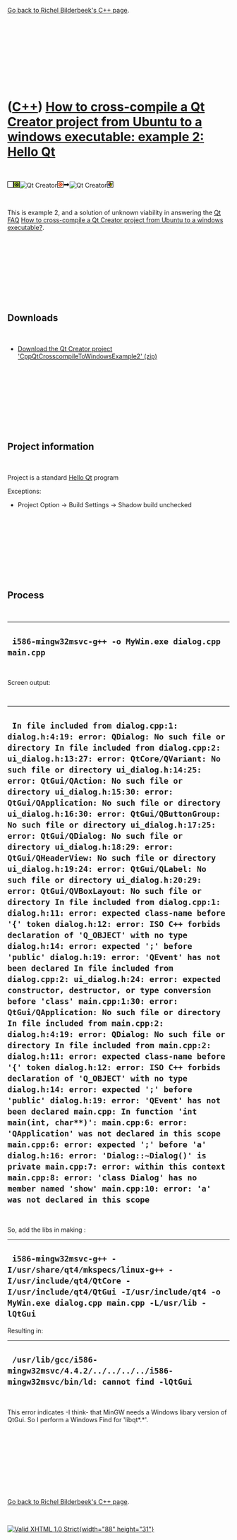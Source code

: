 

[Go back to Richel Bilderbeek's C++ page](Cpp.htm).

 

 

 

 

 

([C++](Cpp.htm)) [How to cross-compile a Qt Creator project from Ubuntu to a windows executable: example 2: Hello Qt](CppQtCrosscompileToWindowsExample2.htm)
=============================================================================================================================================================

 

![TODO](PicTransparent.png)![Qt](PicQt.png)![Qt
Creator](PicQtCreator.png)![Ubuntu](PicUbuntu.png)![to](PicTo.png)![Qt
Creator](PicQtCreator.png)![Windows](PicWindows.png)

 

This is example 2, and a solution of unknown viability in answering the
[Qt FAQ](CppQtFaq.htm) [How to cross-compile a Qt Creator project from
Ubuntu to a windows executable?](CppQtCrosscompileToWindows.htm).

 

 

 

 

 

Downloads
---------

 

-   [Download the Qt Creator project
    'CppQtCrosscompileToWindowsExample2' (zip)](CppQtCrosscompileToWindowsExample2.zip)

 

 

 

 

 

Project information
-------------------

 

Project is a standard [Hello Qt](CppHelloQt.htm) program

Exceptions:

-   Project Option -&gt; Build Settings -&gt; Shadow build unchecked

 

 

 

 

 

Process
-------

 

  ----------------------------------------------------------
  ` i586-mingw32msvc-g++ -o MyWin.exe dialog.cpp main.cpp`
  ----------------------------------------------------------

 

Screen output:

 

  ---------------------------------------------------------------------------------------------------------------------------------------------------------------------------------------------------------------------------------------------------------------------------------------------------------------------------------------------------------------------------------------------------------------------------------------------------------------------------------------------------------------------------------------------------------------------------------------------------------------------------------------------------------------------------------------------------------------------------------------------------------------------------------------------------------------------------------------------------------------------------------------------------------------------------------------------------------------------------------------------------------------------------------------------------------------------------------------------------------------------------------------------------------------------------------------------------------------------------------------------------------------------------------------------------------------------------------------------------------------------------------------------------------------------------------------------------------------------------------------------------------------------------------------------------------------------------------------------------------------------------------------------------------------------------------------------------------------------------------------------------------------------------------------------------------------------------------------------------------------------------------------------------------------------------------------------
  ` In file included from dialog.cpp:1: dialog.h:4:19: error: QDialog: No such file or directory In file included from dialog.cpp:2: ui_dialog.h:13:27: error: QtCore/QVariant: No such file or directory ui_dialog.h:14:25: error: QtGui/QAction: No such file or directory ui_dialog.h:15:30: error: QtGui/QApplication: No such file or directory ui_dialog.h:16:30: error: QtGui/QButtonGroup: No such file or directory ui_dialog.h:17:25: error: QtGui/QDialog: No such file or directory ui_dialog.h:18:29: error: QtGui/QHeaderView: No such file or directory ui_dialog.h:19:24: error: QtGui/QLabel: No such file or directory ui_dialog.h:20:29: error: QtGui/QVBoxLayout: No such file or directory In file included from dialog.cpp:1: dialog.h:11: error: expected class-name before '{' token dialog.h:12: error: ISO C++ forbids declaration of 'Q_OBJECT' with no type dialog.h:14: error: expected ';' before 'public' dialog.h:19: error: 'QEvent' has not been declared In file included from dialog.cpp:2: ui_dialog.h:24: error: expected constructor, destructor, or type conversion before 'class' main.cpp:1:30: error: QtGui/QApplication: No such file or directory In file included from main.cpp:2: dialog.h:4:19: error: QDialog: No such file or directory In file included from main.cpp:2: dialog.h:11: error: expected class-name before '{' token dialog.h:12: error: ISO C++ forbids declaration of 'Q_OBJECT' with no type dialog.h:14: error: expected ';' before 'public' dialog.h:19: error: 'QEvent' has not been declared main.cpp: In function 'int main(int, char**)': main.cpp:6: error: 'QApplication' was not declared in this scope main.cpp:6: error: expected ';' before 'a' dialog.h:16: error: 'Dialog::~Dialog()' is private main.cpp:7: error: within this context main.cpp:8: error: 'class Dialog' has no member named 'show' main.cpp:10: error: 'a' was not declared in this scope`
  ---------------------------------------------------------------------------------------------------------------------------------------------------------------------------------------------------------------------------------------------------------------------------------------------------------------------------------------------------------------------------------------------------------------------------------------------------------------------------------------------------------------------------------------------------------------------------------------------------------------------------------------------------------------------------------------------------------------------------------------------------------------------------------------------------------------------------------------------------------------------------------------------------------------------------------------------------------------------------------------------------------------------------------------------------------------------------------------------------------------------------------------------------------------------------------------------------------------------------------------------------------------------------------------------------------------------------------------------------------------------------------------------------------------------------------------------------------------------------------------------------------------------------------------------------------------------------------------------------------------------------------------------------------------------------------------------------------------------------------------------------------------------------------------------------------------------------------------------------------------------------------------------------------------------------------------------

 

So, add the libs in making :

  --------------------------------------------------------------------------------------------------------------------------------------------------------------------------------------
  ` i586-mingw32msvc-g++ -I/usr/share/qt4/mkspecs/linux-g++ -I/usr/include/qt4/QtCore -I/usr/include/qt4/QtGui -I/usr/include/qt4 -o MyWin.exe dialog.cpp main.cpp -L/usr/lib -lQtGui`
  --------------------------------------------------------------------------------------------------------------------------------------------------------------------------------------

Resulting in:

  -------------------------------------------------------------------------------------------------
  ` /usr/lib/gcc/i586-mingw32msvc/4.4.2/../../../../i586-mingw32msvc/bin/ld: cannot find -lQtGui`
  -------------------------------------------------------------------------------------------------

 

This error indicates -I think- that MinGW needs a Windows libary version
of QtGui. So I perform a Windows Find for 'libqt\*.\*'.

 

 

 

 

 

[Go back to Richel Bilderbeek's C++ page](Cpp.htm).



 

[![Valid XHTML 1.0 Strict](valid-xhtml10.png){width="88"
height="31"}](http://validator.w3.org/check?uri=referer)
